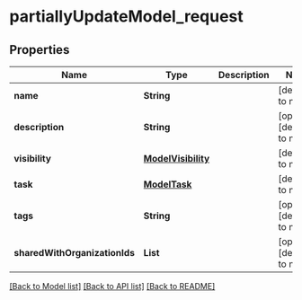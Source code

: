 # partiallyUpdateModel_request
## Properties

| Name | Type | Description | Notes |
|------------ | ------------- | ------------- | -------------|
| **name** | **String** |  | [default to null] |
| **description** | **String** |  | [optional] [default to null] |
| **visibility** | [**ModelVisibility**](ModelVisibility.md) |  | [default to null] |
| **task** | [**ModelTask**](ModelTask.md) |  | [default to null] |
| **tags** | **String** |  | [optional] [default to null] |
| **sharedWithOrganizationIds** | **List** |  | [optional] [default to null] |

[[Back to Model list]](../README.md#documentation-for-models) [[Back to API list]](../README.md#documentation-for-api-endpoints) [[Back to README]](../README.md)

